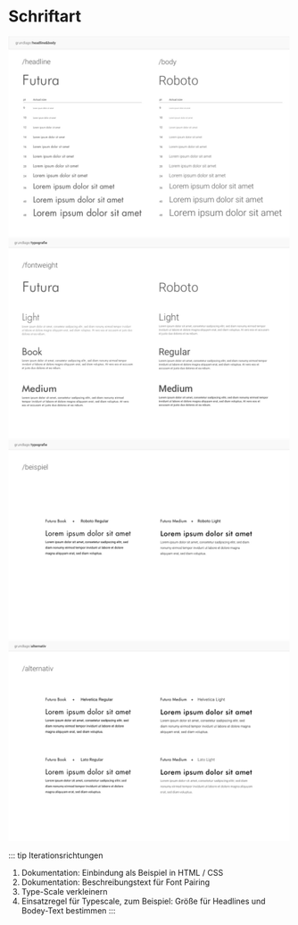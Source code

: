# Schriftart

![An image](./schriftart/headline&body.jpg)
![An image](./schriftart/fontweight.jpg)
![An image](./schriftart/beispiel.jpg)
![An image](./schriftart/alternativ.jpg)

::: tip Iterationsrichtungen
1. Dokumentation: Einbindung als Beispiel in HTML / CSS
2. Dokumentation: Beschreibungstext für Font Pairing
3. Type-Scale verkleinern
4. Einsatzregel für Typescale, zum Beispiel: Größe für Headlines und Bodey-Text bestimmen
:::